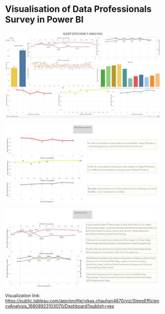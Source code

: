 # **Visualisation of Data Professionals Survey in Power BI**

![Dashboard](dashboard.png)

![Sleep Efficiency Analysis](sleep_efficiency_analysis.png)

![Deep Sleep Analysis](deep_sleep_analysis.png)

Visualization link: https://public.tableau.com/app/profile/vikas.chauhan4870/viz/SleepEfficiencyAnalysis_16808923103070/Dashboard?publish=yes